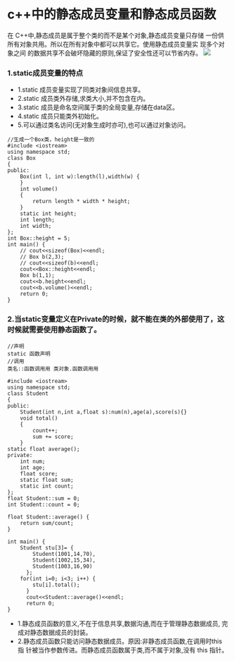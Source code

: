 # c++中的静态成员变量和静态成员函数
在 C++中,静态成员是属于整个类的而不是某个对象,静态成员变量只存储 一份供 所有对象共用。所以在所有对象中都可以共享它。使用静态成员变量实 现多个对象之间 的数据共享不会破坏隐藏的原则,保证了安全性还可以节省内存。
![](assets/markdown-img-paste-20180521104045244.png)

### 1.static成员变量的特点
* 1.static 成员变量实现了同类对象间信息共享。
* 2.static 成员类外存储,求类大小,并不包含在内。
* 3.static 成员是命名空间属于类的全局变量,存储在data区。
* 4.static 成员只能类外初始化。
* 5.可以通过类名访问(无对象生成时亦可),也可以通过对象访问。

```
//生成一个Box类，height是一致的
#include <iostream>
using namespace std;
class Box
{
public:
    Box(int l, int w):length(l),width(w) {
    }
    int volume()
    {
        return length * width * height;
    }
    static int height;
    int length;
    int width;
};
int Box::height = 5;
int main() {
    // cout<<sizeof(Box)<<endl;
    // Box b(2,3);
    // cout<<sizeof(b)<<endl;
    cout<<Box::height<<endl;
    Box b(1,1);
    cout<<b.height<<endl;
    cout<<b.volume()<<endl;
    return 0;
}
```

### 2.当static变量定义在Private的时候，就不能在类的外部使用了，这时候就需要使用静态函数了。
```
//声明
static 函数声明
//调⽤
类名::函数调⽤用 类对象.函数调⽤用
```
```
#include <iostream>
using namespace std;
class Student
{
public:
    Student(int n,int a,float s):num(n),age(a),score(s){}
    void total()
    {
        count++;
        sum += score;
    }
static float average();
private:
    int num;
    int age;
    float score;
    static float sum;
    static int count;
};
float Student::sum = 0;
int Student::count = 0;

float Student::average() {
    return sum/count;
}

int main() {
    Student stu[3]= {
        Student(1001,14,70),
        Student(1002,15,34),
        Student(1003,16,90)
      };
    for(int i=0; i<3; i++) {
        stu[i].total();
      }
      cout<<Student::average()<<endl;
      return 0;     
}
```
* 1.静态成员函数的意义,不在于信息共享,数据沟通,而在于管理静态数据成员, 完 成对静态数据成员的封装。
* 2.静态成员函数只能访问静态数据成员。原因:非静态成员函数,在调用时this 指 针被当作参数传进。而静态成员函数属于类,而不属于对象,没有 this 指针。
